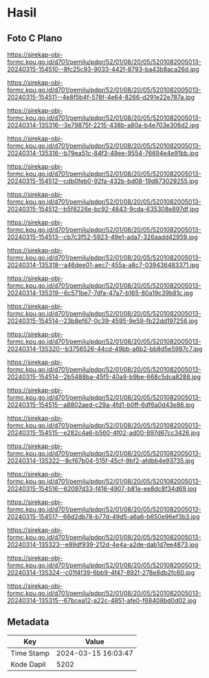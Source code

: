 # Hasil

## Foto C Plano

https://sirekap-obj-formc.kpu.go.id/d701/pemilu/pdpr/52/01/08/20/05/5201082005013-20240315-154510--8fc25c93-9033-442f-8793-ba43b8aca26d.jpg

https://sirekap-obj-formc.kpu.go.id/d701/pemilu/pdpr/52/01/08/20/05/5201082005013-20240315-154511--4e8f5b4f-578f-4e64-8266-d291e22e787a.jpg

https://sirekap-obj-formc.kpu.go.id/d701/pemilu/pdpr/52/01/08/20/05/5201082005013-20240314-135316--3e79875f-2215-438b-a80a-b4e703e306d2.jpg

https://sirekap-obj-formc.kpu.go.id/d701/pemilu/pdpr/52/01/08/20/05/5201082005013-20240314-135316--b79ea51c-84f3-49ee-9554-76694e4e91bb.jpg

https://sirekap-obj-formc.kpu.go.id/d701/pemilu/pdpr/52/01/08/20/05/5201082005013-20240315-154512--cdb0feb0-92fa-432b-bd08-19d873029255.jpg

https://sirekap-obj-formc.kpu.go.id/d701/pemilu/pdpr/52/01/08/20/05/5201082005013-20240315-154512--b5f8226e-bc92-4843-9cda-635308e897df.jpg

https://sirekap-obj-formc.kpu.go.id/d701/pemilu/pdpr/52/01/08/20/05/5201082005013-20240315-154513--cb7c3f52-5923-49e1-ada7-326aadd42959.jpg

https://sirekap-obj-formc.kpu.go.id/d701/pemilu/pdpr/52/01/08/20/05/5201082005013-20240314-135318--a46dee01-aec7-455a-a8c7-039436483371.jpg

https://sirekap-obj-formc.kpu.go.id/d701/pemilu/pdpr/52/01/08/20/05/5201082005013-20240314-135319--6c571be7-7dfa-47a7-b165-80a19c39b81c.jpg

https://sirekap-obj-formc.kpu.go.id/d701/pemilu/pdpr/52/01/08/20/05/5201082005013-20240315-154514--23b8ef67-0c39-4595-9e59-fb22dd197256.jpg

https://sirekap-obj-formc.kpu.go.id/d701/pemilu/pdpr/52/01/08/20/05/5201082005013-20240314-135320--b3756526-44cd-49bb-a6b2-bb8d5e5987c7.jpg

https://sirekap-obj-formc.kpu.go.id/d701/pemilu/pdpr/52/01/08/20/05/5201082005013-20240315-154514--2b5488ba-45f5-40a9-b9be-668c5dca8288.jpg

https://sirekap-obj-formc.kpu.go.id/d701/pemilu/pdpr/52/01/08/20/05/5201082005013-20240315-154515--a8802aed-c29a-4fd1-b0ff-6df6a0d43e86.jpg

https://sirekap-obj-formc.kpu.go.id/d701/pemilu/pdpr/52/01/08/20/05/5201082005013-20240315-154515--e282c4a6-b560-4f02-ad00-897d67cc3426.jpg

https://sirekap-obj-formc.kpu.go.id/d701/pemilu/pdpr/52/01/08/20/05/5201082005013-20240314-135322--8cf67b04-515f-45cf-9bf2-afdbb4e93735.jpg

https://sirekap-obj-formc.kpu.go.id/d701/pemilu/pdpr/52/01/08/20/05/5201082005013-20240315-154516--62097d33-f416-4907-b81e-ee8dc8f34d69.jpg

https://sirekap-obj-formc.kpu.go.id/d701/pemilu/pdpr/52/01/08/20/05/5201082005013-20240315-154517--66d2db78-b77d-49d5-a6a6-b650e96ef3b3.jpg

https://sirekap-obj-formc.kpu.go.id/d701/pemilu/pdpr/52/01/08/20/05/5201082005013-20240314-135323--e89df939-212d-4e4a-a2de-dab1d7ee4873.jpg

https://sirekap-obj-formc.kpu.go.id/d701/pemilu/pdpr/52/01/08/20/05/5201082005013-20240314-135324--c01f4f39-6bb9-4f47-892f-278e8db2fc60.jpg

https://sirekap-obj-formc.kpu.go.id/d701/pemilu/pdpr/52/01/08/20/05/5201082005013-20240314-135315--67bcea12-a22c-4851-afe0-f68408bd0d02.jpg


## Metadata

| Key        | Value               |
| ---------- | ------------------- |
| Time Stamp | 2024-03-15 16:03:47 |
| Kode Dapil | 5202                |



